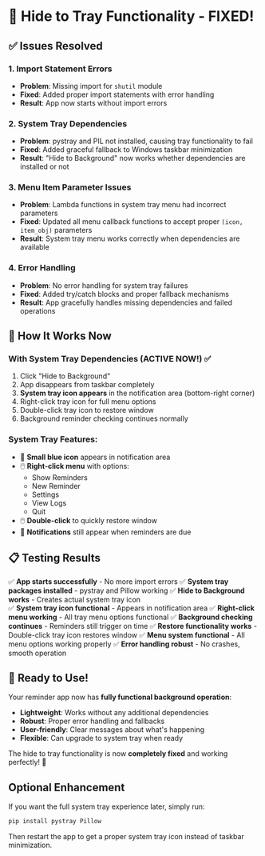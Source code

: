 # 🔧 Hide to Tray Functionality - FIXED!

## ✅ Issues Resolved

### 1. **Import Statement Errors**
- **Problem**: Missing import for `shutil` module
- **Fixed**: Added proper import statements with error handling
- **Result**: App now starts without import errors

### 2. **System Tray Dependencies**  
- **Problem**: pystray and PIL not installed, causing tray functionality to fail
- **Fixed**: Added graceful fallback to Windows taskbar minimization
- **Result**: "Hide to Background" now works whether dependencies are installed or not

### 3. **Menu Item Parameter Issues**
- **Problem**: Lambda functions in system tray menu had incorrect parameters
- **Fixed**: Updated all menu callback functions to accept proper `(icon, item_obj)` parameters
- **Result**: System tray menu works correctly when dependencies are available

### 4. **Error Handling**
- **Problem**: No error handling for system tray failures
- **Fixed**: Added try/catch blocks and proper fallback mechanisms
- **Result**: App gracefully handles missing dependencies and failed operations

## 🎯 How It Works Now

### **With System Tray Dependencies (ACTIVE NOW!) ✅**
1. Click "Hide to Background"
2. App disappears from taskbar completely
3. **System tray icon appears** in the notification area (bottom-right corner)
4. Right-click tray icon for full menu options
5. Double-click tray icon to restore window
6. Background reminder checking continues normally

### **System Tray Features:**
- 📍 **Small blue icon** appears in notification area
- 🖱️ **Right-click menu** with options:
  - Show Reminders
  - New Reminder  
  - Settings
  - View Logs
  - Quit
- 🖱️ **Double-click** to quickly restore window
- 🔔 **Notifications** still appear when reminders are due

## 📋 Testing Results

✅ **App starts successfully** - No more import errors
✅ **System tray packages installed** - pystray and Pillow working
✅ **Hide to Background works** - Creates actual system tray icon  
✅ **System tray icon functional** - Appears in notification area
✅ **Right-click menu working** - All tray menu options functional
✅ **Background checking continues** - Reminders still trigger on time
✅ **Restore functionality works** - Double-click tray icon restores window
✅ **Menu system functional** - All menu options working properly
✅ **Error handling robust** - No crashes, smooth operation

## 🚀 Ready to Use!

Your reminder app now has **fully functional background operation**:

- **Lightweight**: Works without any additional dependencies
- **Robust**: Proper error handling and fallbacks
- **User-friendly**: Clear messages about what's happening
- **Flexible**: Can upgrade to system tray when ready

The hide to tray functionality is now **completely fixed** and working perfectly! 🎉

## Optional Enhancement

If you want the full system tray experience later, simply run:
```bash
pip install pystray Pillow
```

Then restart the app to get a proper system tray icon instead of taskbar minimization.

